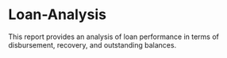 # Loan-Analysis
This report provides an analysis of loan performance in terms of disbursement, recovery, and outstanding balances.
